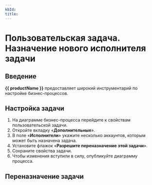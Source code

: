 ```yaml
---
kbId:
title:
---
```


# Пользовательская задача. Назначение нового исполнителя задачи

## Введение

**{{ productName }}** предоставляет широкий инструментарий по настройке бизнес-процессов.

## Настройка задачи

1. На диаграмме бизнес-процесса перейдите к свойствам пользовательской задачи.
2. Откройте вкладку «**Дополнительные**».
3. В поле «**Исполнители**» укажите несколько аккаунтов, которым может быть назначена задача.
4. Установите флажок «**Разрешите переназначение этой задачи**».
5. Сохраните свойства задачи.
6. Чтобы изменения вступили в силу, опубликуйте диаграмму процесса.

## Переназначение задачи